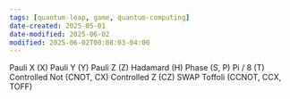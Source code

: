 ```yaml
---
tags: [quantum-leap, game, quantum-computing]
date-created: 2025-05-01
date-modified: 2025-06-02
modified: 2025-06-02T00:08:03-04:00
---
```


Pauli X (X)
Pauli Y (Y)
Pauli Z (Z)
Hadamard (H)
Phase (S, P)
Pi / 8 (T)
Controlled Not (CNOT, CX)
Controlled Z (CZ)
SWAP
Toffoli (CCNOT, CCX, TOFF)


